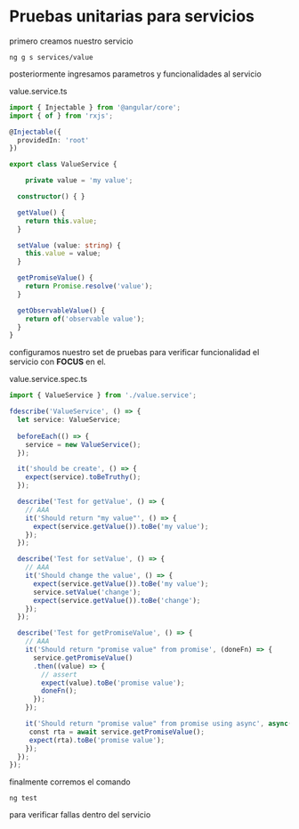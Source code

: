# Pruebas unitarias para servicios

primero creamos nuestro servicio

```
ng g s services/value
```

posteriormente ingresamos parametros y funcionalidades al servicio

value.service.ts
```ts
import { Injectable } from '@angular/core';
import { of } from 'rxjs';

@Injectable({
  providedIn: 'root'
})

export class ValueService {

	private value = 'my value';

  constructor() { }

  getValue() {
    return this.value;
  }

  setValue (value: string) {
    this.value = value;
  }

  getPromiseValue() {
    return Promise.resolve('value');
  }

  getObservableValue() {
    return of('observable value');
  }
}
```

configuramos nuestro set de pruebas para verificar funcionalidad el servicio con **FOCUS** en el.

value.service.spec.ts
```ts
import { ValueService } from './value.service';

fdescribe('ValueService', () => {
  let service: ValueService;
  
  beforeEach(() => {
    service = new ValueService();
  });

  it('should be create', () => {
    expect(service).toBeTruthy();
  });

  describe('Test for getValue', () => {
    // AAA
    it('Should return "my value"', () => {
      expect(service.getValue()).toBe('my value');
    });
  });

  describe('Test for setValue', () => {
    // AAA
    it('Should change the value', () => {
      expect(service.getValue()).toBe('my value');
      service.setValue('change');
      expect(service.getValue()).toBe('change');
    });
  });

  describe('Test for getPromiseValue', () => {
    // AAA
    it('Should return "promise value" from promise', (doneFn) => {
      service.getPromiseValue()
      .then((value) => {
        // assert
        expect(value).toBe('promise value');
        doneFn();
      });
    });

    it('Should return "promise value" from promise using async', async() => {
     const rta = await service.getPromiseValue();
     expect(rta).toBe('promise value');
    });
  });
});
```

finalmente corremos el comando 
```
ng test
```
para verificar fallas dentro del servicio